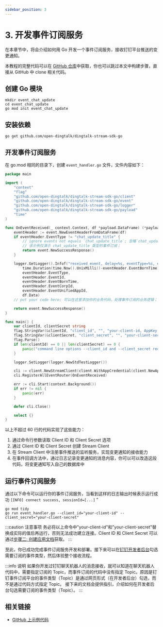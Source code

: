 ```yaml
---
sidebar_position: 3
---
```


# 3. 开发事件订阅服务

在本章节中，将会介绍如何用 Go 开发一个事件订阅服务，接收钉钉平台推送的变更通知。

本教程的完整代码可以在 [GitHub 仓库](https://github.com/open-dingtalk/dingtalk-tutorial-go)中获取，你也可以跳过本文中构建步骤，直接从 GitHub 中 clone 相关代码。

## 创建 Go 模块

```shell
mkdir event_chat_update
cd event_chat_update
go mod init event_chat_update
```

## 安装依赖

```shell
go get github.com/open-dingtalk/dingtalk-stream-sdk-go
```

## 开发事件订阅服务

在 go.mod 相同的目录下，创建 `event_handler.go` 文件，文件内容如下：

```go title="event_handler.go" {13-32} showLineNumbers
package main

import (
	"context"
	"flag"
	"github.com/open-dingtalk/dingtalk-stream-sdk-go/client"
	"github.com/open-dingtalk/dingtalk-stream-sdk-go/event"
	"github.com/open-dingtalk/dingtalk-stream-sdk-go/logger"
	"github.com/open-dingtalk/dingtalk-stream-sdk-go/payload"
	"time"
)

func OnEventReceived(_ context.Context, df *payload.DataFrame) (*payload.DataFrameResponse, error) {
	eventHeader := event.NewEventHeaderFromDataFrame(df)
	if eventHeader.EventType != "chat_update_title" {
		// ignore events not equals `chat_update_title`; 忽略`chat_update_title`之外的其他事件；
		// 该示例仅演示 chat_update_title 类型的事件订阅；
		return event.NewSuccessResponse()
	}

	logger.GetLogger().Infof("received event, delay=%s, eventType=%s, eventId=%s, eventBornTime=%d, eventCorpId=%s, eventUnifiedAppId=%s, data=%s",
		time.Duration(time.Now().UnixMilli()-eventHeader.EventBornTime)*time.Millisecond,
		eventHeader.EventType,
		eventHeader.EventId,
		eventHeader.EventBornTime,
		eventHeader.EventCorpId,
		eventHeader.EventUnifiedAppId,
		df.Data)
	// put your code here; 可以在这里添加你的业务代码，处理事件订阅的业务逻辑；

	return event.NewSuccessResponse()
}

func main() {
	var clientId, clientSecret string
	flag.StringVar(&clientId, "client_id", "", "your-client-id, AppKey or SuiteKey")
	flag.StringVar(&clientSecret, "client_secret", "", "your-client-secret, AppSecret or SuiteSecret")
	flag.Parse()
	if len(clientId) == 0 || len(clientSecret) == 0 {
		panic("command line options --client_id and --client_secret required")
	}

	logger.SetLogger(logger.NewStdTestLogger())

	cli := client.NewStreamClient(client.WithAppCredential(client.NewAppCredentialConfig(clientId, clientSecret)))
	cli.RegisterAllEventRouter(OnEventReceived)

	err := cli.Start(context.Background())
	if err != nil {
		panic(err)
	}

	defer cli.Close()

	select {}
}
```

以上不超过 60 行的代码实现了这些能力：
1. 通过命令行参数读取 Client ID 和 Client Secret 选项
2. 通过 Client ID 和 Client Secret 创建 Stream Client
3. 在 Stream Client 中注册事件推送的监听服务，实现变更通知的接收能力
4. 在事件回调方法中，通过日志记录变更通知的消息内容，你可以可以改造这段代码，将变更通知写入自己的数据库中

## 运行事件订阅服务

通过以下命令可以运行你的事件订阅服务，当看到这样的日志输出时候表示运行成功 `[INFO] connect success, sessionId=[...]`
”

```shell
go mod tidy
go run event_handler.go --client_id="your-client-id" --client_secret="your-client-secret"
```

:::caution 注意事项
务必将以上命令中"your-client-id"和"your-client-secret"替换成实际的值后再运行，否则无法成功建立连接。Client ID 和 Client Secret 可以通过[步骤二: 创建应用文档](create-app)获取。
:::

至此，你已成功完成事件订阅服务开发和部署。接下来可以在[钉钉开发者后台](https://open-dev.dingtalk.com)勾选需要订阅的事件类型，然后体验整个接收流程。

:::info 说明
如果你开发过钉钉聊天机器人的消息接收，就可以知道在聊天机器人代码中，需要指定订阅的 Topic，而事件订阅的代码中没有指定 Topic。原因是钉钉事件订阅平台的事件类型（Topic）是通过网页形式（在开发者后台）勾选，而不是通过代码方式指定 Topic。
接下来的文档会提供指引，介绍如何在开发者后台勾选需要订阅的事件类型（Topic）。
:::

## 相关链接

* [GitHub 上示例代码](https://github.com/open-dingtalk/dingtalk-tutorial-go)